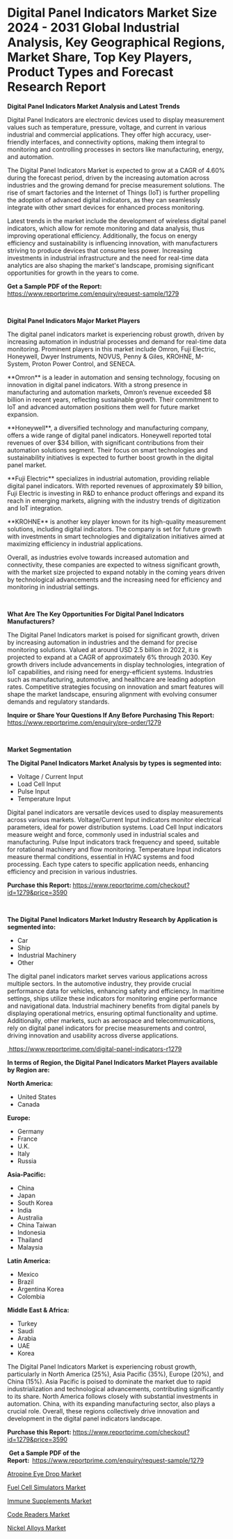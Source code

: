 <p><h1>Digital Panel Indicators Market Size 2024 - 2031 Global Industrial Analysis, Key Geographical Regions, Market Share, Top Key Players, Product Types and Forecast Research Report</h1></p><p><strong>Digital Panel Indicators Market Analysis and Latest Trends</strong></p>
<p><p>Digital Panel Indicators are electronic devices used to display measurement values such as temperature, pressure, voltage, and current in various industrial and commercial applications. They offer high accuracy, user-friendly interfaces, and connectivity options, making them integral to monitoring and controlling processes in sectors like manufacturing, energy, and automation.</p><p>The Digital Panel Indicators Market is expected to grow at a CAGR of 4.60% during the forecast period, driven by the increasing automation across industries and the growing demand for precise measurement solutions. The rise of smart factories and the Internet of Things (IoT) is further propelling the adoption of advanced digital indicators, as they can seamlessly integrate with other smart devices for enhanced process monitoring.</p><p>Latest trends in the market include the development of wireless digital panel indicators, which allow for remote monitoring and data analysis, thus improving operational efficiency. Additionally, the focus on energy efficiency and sustainability is influencing innovation, with manufacturers striving to produce devices that consume less power. Increasing investments in industrial infrastructure and the need for real-time data analytics are also shaping the market's landscape, promising significant opportunities for growth in the years to come.</p></p>
<p><strong>Get a Sample PDF of the Report:&nbsp;</strong> <a href="https://www.reportprime.com/enquiry/request-sample/1279">https://www.reportprime.com/enquiry/request-sample/1279</a></p>
<p>&nbsp;</p>
<p><strong>Digital Panel Indicators Major Market Players</strong></p>
<p><p>The digital panel indicators market is experiencing robust growth, driven by increasing automation in industrial processes and demand for real-time data monitoring. Prominent players in this market include Omron, Fuji Electric, Honeywell, Dwyer Instruments, NOVUS, Penny & Giles, KROHNE, M-System, Proton Power Control, and SENECA.</p><p>**Omron** is a leader in automation and sensing technology, focusing on innovation in digital panel indicators. With a strong presence in manufacturing and automation markets, Omron’s revenue exceeded $8 billion in recent years, reflecting sustainable growth. Their commitment to IoT and advanced automation positions them well for future market expansion.</p><p>**Honeywell**, a diversified technology and manufacturing company, offers a wide range of digital panel indicators. Honeywell reported total revenues of over $34 billion, with significant contributions from their automation solutions segment. Their focus on smart technologies and sustainability initiatives is expected to further boost growth in the digital panel market.</p><p>**Fuji Electric** specializes in industrial automation, providing reliable digital panel indicators. With reported revenues of approximately $9 billion, Fuji Electric is investing in R&D to enhance product offerings and expand its reach in emerging markets, aligning with the industry trends of digitization and IoT integration.</p><p>**KROHNE** is another key player known for its high-quality measurement solutions, including digital indicators. The company is set for future growth with investments in smart technologies and digitalization initiatives aimed at maximizing efficiency in industrial applications.</p><p>Overall, as industries evolve towards increased automation and connectivity, these companies are expected to witness significant growth, with the market size projected to expand notably in the coming years driven by technological advancements and the increasing need for efficiency and monitoring in industrial settings.</p></p>
<p>&nbsp;</p>
<p><strong>What Are The Key Opportunities For Digital Panel Indicators Manufacturers?</strong></p>
<p><p>The Digital Panel Indicators market is poised for significant growth, driven by increasing automation in industries and the demand for precise monitoring solutions. Valued at around USD 2.5 billion in 2022, it is projected to expand at a CAGR of approximately 6% through 2030. Key growth drivers include advancements in display technologies, integration of IoT capabilities, and rising need for energy-efficient systems. Industries such as manufacturing, automotive, and healthcare are leading adoption rates. Competitive strategies focusing on innovation and smart features will shape the market landscape, ensuring alignment with evolving consumer demands and regulatory standards.</p></p>
<p><strong>Inquire or Share Your Questions If Any Before Purchasing This Report:</strong> <a href="https://www.reportprime.com/enquiry/pre-order/1279">https://www.reportprime.com/enquiry/pre-order/1279</a></p>
<p>&nbsp;</p>
<p><strong>Market Segmentation</strong></p>
<p><strong>The Digital Panel Indicators Market Analysis by types is segmented into:</strong></p>
<p><ul><li>Voltage / Current Input</li><li>Load Cell Input</li><li>Pulse Input</li><li>Temperature Input</li></ul></p>
<p><p>Digital panel indicators are versatile devices used to display measurements across various markets. Voltage/Current Input indicators monitor electrical parameters, ideal for power distribution systems. Load Cell Input indicators measure weight and force, commonly used in industrial scales and manufacturing. Pulse Input indicators track frequency and speed, suitable for rotational machinery and flow monitoring. Temperature Input indicators measure thermal conditions, essential in HVAC systems and food processing. Each type caters to specific application needs, enhancing efficiency and precision in various industries.</p></p>
<p><strong>Purchase this Report:&nbsp;</strong><a href="https://www.reportprime.com/checkout?id=1279&price=3590">https://www.reportprime.com/checkout?id=1279&price=3590</a></p>
<p>&nbsp;</p>
<p><strong>The Digital Panel Indicators Market Industry Research by Application is segmented into:</strong></p>
<p><ul><li>Car</li><li>Ship</li><li>Industrial Machinery</li><li>Other</li></ul></p>
<p><p>The digital panel indicators market serves various applications across multiple sectors. In the automotive industry, they provide crucial performance data for vehicles, enhancing safety and efficiency. In maritime settings, ships utilize these indicators for monitoring engine performance and navigational data. Industrial machinery benefits from digital panels by displaying operational metrics, ensuring optimal functionality and uptime. Additionally, other markets, such as aerospace and telecommunications, rely on digital panel indicators for precise measurements and control, driving innovation and usability across diverse applications.</p></p>
<p><a href="https://www.reportprime.com/digital-panel-indicators-r1279">&nbsp;https://www.reportprime.com/digital-panel-indicators-r1279</a></p>
<p><strong>In terms of Region, the Digital Panel Indicators Market Players available by Region are:</strong></p>
<p>
    <p> <strong> North America: </strong>
        <ul>
            <li>United States</li>
            <li>Canada</li>
        </ul>
        </p> 
    <p> <strong> Europe: </strong>
        <ul>
            <li>Germany</li>
            <li>France</li>
            <li>U.K.</li>
            <li>Italy</li>
            <li>Russia</li>
        </ul>
        </p> 
    <p> <strong> Asia-Pacific: </strong>
        <ul>
            <li>China</li>
            <li>Japan</li>
            <li>South Korea</li>
            <li>India</li>
            <li>Australia</li>
            <li>China Taiwan</li>
            <li>Indonesia</li>
            <li>Thailand</li>
            <li>Malaysia</li>
        </ul>
        </p> 
    <p> <strong> Latin America: </strong>
        <ul>
            <li>Mexico</li>
            <li>Brazil</li>
            <li>Argentina Korea</li>
            <li>Colombia</li>
        </ul>
        </p> 
    <p> <strong> Middle East & Africa: </strong>
        <ul>
            <li>Turkey</li>
            <li>Saudi</li>
            <li>Arabia</li>
            <li>UAE</li>
            <li>Korea</li>
        </ul>
    </p>
    </p>
<p><p>The Digital Panel Indicators Market is experiencing robust growth, particularly in North America (25%), Asia Pacific (35%), Europe (20%), and China (15%). Asia Pacific is poised to dominate the market due to rapid industrialization and technological advancements, contributing significantly to its share. North America follows closely with substantial investments in automation. China, with its expanding manufacturing sector, also plays a crucial role. Overall, these regions collectively drive innovation and development in the digital panel indicators landscape.</p></p>
<p><strong>Purchase this Report: </strong><a href="https://www.reportprime.com/checkout?id=1279&price=3590">https://www.reportprime.com/checkout?id=1279&price=3590</a></p>
<p>&nbsp;<strong>Get a Sample PDF of the Report:&nbsp;&nbsp;</strong><a href="https://www.reportprime.com/enquiry/request-sample/1279">https://www.reportprime.com/enquiry/request-sample/1279</a></p>
<p><strong></strong></p>
<p><p><a href="https://medium.com/@lizarempel/future-of-innovation-global-atropine-eye-drop-market-growth-and-opportunities-2024-2031-957fdf0c9d99">Atropine Eye Drop Market</a></p><p><a href="https://issuu.com/reportprime-2/docs/fuel-cell-simulators-market-size-20_4c7234dc64ec1a">Fuel Cell Simulators Market</a></p><p><a href="https://medium.com/@lizarempel/strategic-roadmap-to-success-global-immune-supplements-market-analysis-2024-2031-019a0421edc9">Immune Supplements Market</a></p><p><a href="https://github.com/mahnoor2003/Market-Research-Report-List-6/blob/main/code-readers-market.md">Code Readers Market</a></p><p><a href="https://www.linkedin.com/pulse/deep-dive-nickel-alloys-market-itstrends-segmentation-competitive-ht2bc?trackingId=2WMY9%2FkuQ%2B%2BnmW5LF%2Bn%2BBw%3D%3D">Nickel Alloys Market</a></p></p>